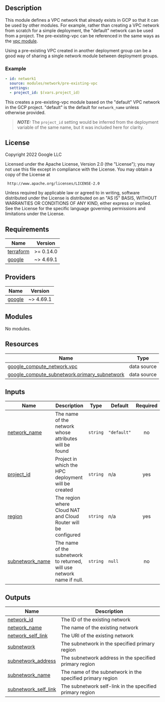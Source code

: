 ## Description

This module defines a VPC network that already exists in GCP so that it can be
used by other modules. For example, rather than creating a VPC network from
scratch for a simple deployment, the "default" network can be used from a
project. The pre-existing-vpc can be referenced in the same ways as the
[vpc module](../vpc/README.md).

Using a pre-existing VPC created in another deployment group can be a good way of
sharing a single network module between deployment groups.

### Example

```yaml
- id: network1
  source: modules/network/pre-existing-vpc
  settings:
  - project_id: $(vars.project_id)
```

This creates a pre-existing-vpc module based on the "default" VPC network in the
GCP project. "default" is the default for `network_name` unless otherwise
provided.

> **_NOTE:_** The `project_id` setting would be inferred from the deployment
> variable of the same name, but it was included here for clarity.

## License

<!-- BEGINNING OF PRE-COMMIT-TERRAFORM DOCS HOOK -->
Copyright 2022 Google LLC

Licensed under the Apache License, Version 2.0 (the "License");
you may not use this file except in compliance with the License.
You may obtain a copy of the License at

     http://www.apache.org/licenses/LICENSE-2.0

Unless required by applicable law or agreed to in writing, software
distributed under the License is distributed on an "AS IS" BASIS,
WITHOUT WARRANTIES OR CONDITIONS OF ANY KIND, either express or implied.
See the License for the specific language governing permissions and
limitations under the License.

## Requirements

| Name | Version |
|------|---------|
| <a name="requirement_terraform"></a> [terraform](#requirement\_terraform) | >= 0.14.0 |
| <a name="requirement_google"></a> [google](#requirement\_google) | ~> 4.69.1 |

## Providers

| Name | Version |
|------|---------|
| <a name="provider_google"></a> [google](#provider\_google) | ~> 4.69.1 |

## Modules

No modules.

## Resources

| Name | Type |
|------|------|
| [google_compute_network.vpc](https://registry.terraform.io/providers/hashicorp/google/latest/docs/data-sources/compute_network) | data source |
| [google_compute_subnetwork.primary_subnetwork](https://registry.terraform.io/providers/hashicorp/google/latest/docs/data-sources/compute_subnetwork) | data source |

## Inputs

| Name | Description | Type | Default | Required |
|------|-------------|------|---------|:--------:|
| <a name="input_network_name"></a> [network\_name](#input\_network\_name) | The name of the network whose attributes will be found | `string` | `"default"` | no |
| <a name="input_project_id"></a> [project\_id](#input\_project\_id) | Project in which the HPC deployment will be created | `string` | n/a | yes |
| <a name="input_region"></a> [region](#input\_region) | The region where Cloud NAT and Cloud Router will be configured | `string` | n/a | yes |
| <a name="input_subnetwork_name"></a> [subnetwork\_name](#input\_subnetwork\_name) | The name of the subnetwork to returned, will use network name if null. | `string` | `null` | no |

## Outputs

| Name | Description |
|------|-------------|
| <a name="output_network_id"></a> [network\_id](#output\_network\_id) | The ID of the existing network |
| <a name="output_network_name"></a> [network\_name](#output\_network\_name) | The name of the existing network |
| <a name="output_network_self_link"></a> [network\_self\_link](#output\_network\_self\_link) | The URI of the existing network |
| <a name="output_subnetwork"></a> [subnetwork](#output\_subnetwork) | The subnetwork in the specified primary region |
| <a name="output_subnetwork_address"></a> [subnetwork\_address](#output\_subnetwork\_address) | The subnetwork address in the specified primary region |
| <a name="output_subnetwork_name"></a> [subnetwork\_name](#output\_subnetwork\_name) | The name of the subnetwork in the specified primary region |
| <a name="output_subnetwork_self_link"></a> [subnetwork\_self\_link](#output\_subnetwork\_self\_link) | The subnetwork self-link in the specified primary region |
<!-- END OF PRE-COMMIT-TERRAFORM DOCS HOOK -->
